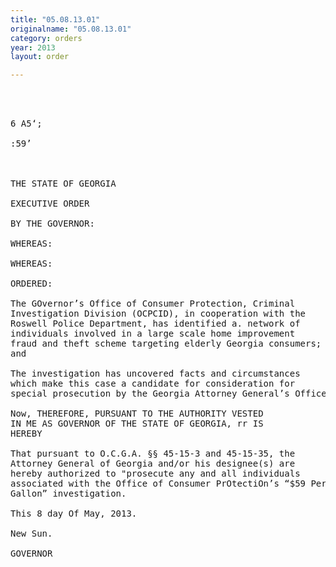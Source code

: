 ```yaml
---
title: "05.08.13.01"
originalname: "05.08.13.01"
category: orders
year: 2013
layout: order

---
```

<pre>
    
 

6 A5‘;

:59’

 

THE STATE OF GEORGIA

EXECUTIVE ORDER

BY THE GOVERNOR:

WHEREAS:

WHEREAS:

ORDERED:

The GOvernor’s Office of Consumer Protection, Criminal
Investigation Division (OCPCID), in cooperation with the
Roswell Police Department, has identified a. network of
individuals involved in a large scale home improvement
fraud and theft scheme targeting elderly Georgia consumers;
and

The investigation has uncovered facts and circumstances
which make this case a candidate for consideration for
special prosecution by the Georgia Attorney General’s Office.

Now, THEREFORE, PURSUANT TO THE AUTHORITY VESTED
IN ME AS GOVERNOR OF THE STATE OF GEORGIA, rr IS
HEREBY

That pursuant to O.C.G.A. §§ 45-15-3 and 45-15-35, the
Attorney General of Georgia and/or his designee(s) are
hereby authorized to "prosecute any and all individuals
associated with the Office of Consumer PrOtectiOn’s “$59 Per
Gallon” investigation.

This 8 day Of May, 2013.

New Sun.

GOVERNOR

</pre>
